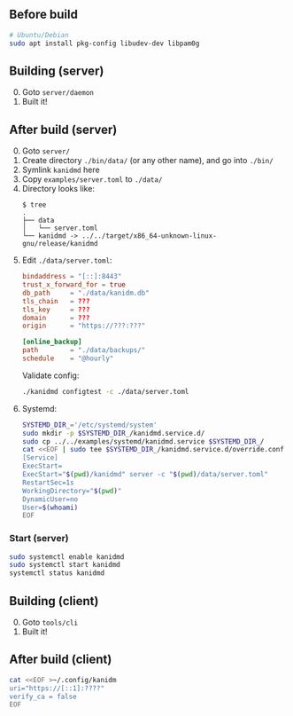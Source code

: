 ## Before build
```sh
# Ubuntu/Debian
sudo apt install pkg-config libudev-dev libpam0g
```

## Building (server)
0.  Goto `server/daemon`
0.  Built it!

## After build (server)
0.  Goto `server/`
0.  Create directory `./bin/data/` (or any other name), and go into `./bin/`
0.  Symlink `kanidmd` here
0.  Copy `examples/server.toml` to `./data/`
0.  Directory looks like:
    ```
    $ tree
    .
    ├── data
    │   └── server.toml
    └── kanidmd -> ../../target/x86_64-unknown-linux-gnu/release/kanidmd
    ```
0.  Edit `./data/server.toml`:
    ```toml
    bindaddress = "[::]:8443"
    trust_x_forward_for = true
    db_path     = "./data/kanidm.db"
    tls_chain   = ???
    tls_key     = ???
    domain      = ???
    origin      = "https://???:???"

    [online_backup]
    path        = "./data/backups/"
    schedule    = "@hourly"
    ```
    Validate config:
    ```sh
    ./kanidmd configtest -c ./data/server.toml
    ```
0.  Systemd:
    ```sh
    SYSTEMD_DIR_='/etc/systemd/system'
    sudo mkdir -p $SYSTEMD_DIR_/kanidmd.service.d/
    sudo cp ../../examples/systemd/kanidmd.service $SYSTEMD_DIR_/
    cat <<EOF | sudo tee $SYSTEMD_DIR_/kanidmd.service.d/override.conf
    [Service]
    ExecStart=
    ExecStart="$(pwd)/kanidmd" server -c "$(pwd)/data/server.toml"
    RestartSec=1s
    WorkingDirectory="$(pwd)"
    DynamicUser=no
    User=$(whoami)
    EOF
    ```

### Start (server)
```sh
sudo systemctl enable kanidmd 
sudo systemctl start kanidmd
systemctl status kanidmd
```

## Building (client)
0.  Goto `tools/cli`
0.  Built it!

## After build (client)
```sh
cat <<EOF >~/.config/kanidm
uri="https://[::1]:????"
verify_ca = false
EOF
```